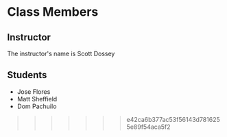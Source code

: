 # Class Members

## Instructor

The instructor's name is Scott Dossey

## Students

* Jose Flores
* Matt Sheffield
* Dom Pachuilo
>>>>>>> e42ca6b377ac53f56143d7816255e89f54aca5f2
